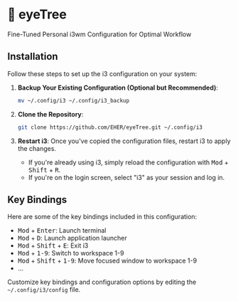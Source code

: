# 🌳 eyeTree
Fine-Tuned Personal i3wm Configuration for Optimal Workflow

## Installation

Follow these steps to set up the i3 configuration on your system:

1. **Backup Your Existing Configuration (Optional but Recommended)**:
   ```sh
   mv ~/.config/i3 ~/.config/i3_backup
   ```

2. **Clone the Repository**:
   ```sh
   git clone https://github.com/EHER/eyeTree.git ~/.config/i3
   ```

3. **Restart i3**:
   Once you've copied the configuration files, restart i3 to apply the changes.
   - If you're already using i3, simply reload the configuration with <kbd>Mod</kbd> + <kbd>Shift</kbd> + <kbd>R</kbd>.
   - If you're on the login screen, select "i3" as your session and log in.

## Key Bindings

Here are some of the key bindings included in this configuration:

- <kbd>Mod</kbd> + <kbd>Enter</kbd>: Launch terminal
- <kbd>Mod</kbd> + <kbd>D</kbd>: Launch application launcher
- <kbd>Mod</kbd> + <kbd>Shift</kbd> + <kbd>E</kbd>: Exit i3
- <kbd>Mod</kbd> + <kbd>1-9</kbd>: Switch to workspace 1-9
- <kbd>Mod</kbd> + <kbd>Shift</kbd> + <kbd>1-9</kbd>: Move focused window to workspace 1-9
- ...

Customize key bindings and configuration options by editing the `~/.config/i3/config` file.
